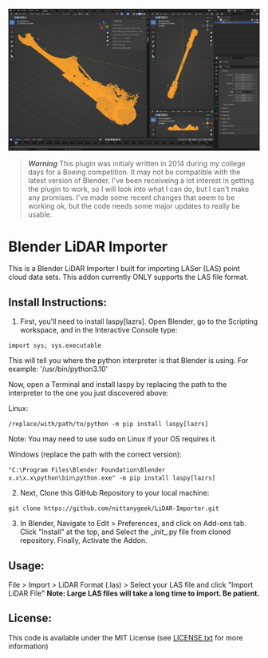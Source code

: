 ![Screenshot](screenshot.png)

>***Warning***
>This plugin was initialy written in 2014 during my college days for a Boeing competition.  It may not be compatible with the latest version of Blender.  I've been receiveing a lot interest in getting the plugin to work, so I will look into what I can do, but I can't make any promises.  I've made some recent changes that seem to be working ok, but the code needs some major updates to really be usable.

Blender LiDAR Importer
==============
This is a Blender LiDAR Importer I built for importing LASer (LAS) point cloud data sets.  This addon currently ONLY supports the LAS file format.

## Install Instructions:
1. First, you'll need to install laspy[lazrs]. Open Blender, go to the Scripting workspace, and in the Interactive Console type:
```
import sys; sys.executable
```
This will tell you where the python interpreter is that Blender is using.  For example: '/usr/bin/python3.10'

Now, open a Terminal and install laspy by replacing the path to the interpreter to the one you just discovered above:

Linux:
```
/replace/with/path/to/python -m pip install laspy[lazrs]
```
Note: You may need to use sudo on Linux if your OS requires it.

Windows (replace the path with the correct version):
```
"C:\Program Files\Blender Foundation\Blender x.x\x.x\python\bin\python.exe" -m pip install laspy[lazrs]
```

2. Next, Clone this GitHub Repository to your local machine:
```
git clone https://github.com/nittanygeek/LiDAR-Importer.git
```

3. In Blender, Navigate to Edit > Preferences, and click on Add-ons tab.  Click "Install" at the top, and Select the \__init__.py file from cloned repository.  Finally, Activate the Addon.

## Usage:
File > Import > LiDAR Format (.las) > Select your LAS file and click "Import LiDAR File"
**Note: Large LAS files will take a long time to import.  Be patient.**


## License:
This code is available under the MIT License (see [LICENSE.txt](LICENSE.txt) for more information)
